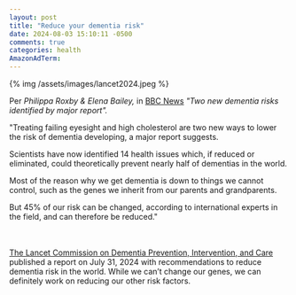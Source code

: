 ```yaml
---
layout: post
title: "Reduce your dementia risk"
date: 2024-08-03 15:10:11 -0500
comments: true
categories: health
AmazonAdTerm:
---
```

{% img /assets/images/lancet2024.jpeg %}

Per *Philippa Roxby & Elena Bailey,* in [BBC News](https://www.bbc.com/news/articles/c84jdxd4x1ro) *"Two new dementia risks identified by major report".*

>
"Treating failing eyesight and high cholesterol are two new ways to lower the risk of dementia developing, a major report suggests.
>
Scientists have now identified 14 health issues which, if reduced or eliminated, could theoretically prevent nearly half of dementias in the world.
>
Most of the reason why we get dementia is down to things we cannot control, such as the genes we inherit from our parents and grandparents.
>
But 45% of our risk can be changed, according to international experts in the field, and can therefore be reduced."
>

<br><br>
[The Lancet Commission on Dementia Prevention, Intervention, and Care](https://www.thelancet.com/commissions/dementia-prevention-intervention-care) published a report on July 31, 2024 with recommendations to reduce dementia risk in the world. While we can’t change our genes, we can definitely work on reducing our other risk factors.
